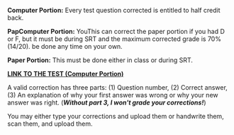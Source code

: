 **Computer Portion:** Every test question corrected is entitled to half credit back.  
  
**PapComputer Portion:** YouThis can correct the paper portion if you had D or F, but it must be during SRT and the maximum corrected grade is 70% (14/20).  be done any time on your own.
  
**Paper Portion:** This must be done either in class or during SRT.
  
**[LINK TO THE TEST (Computer Portion)](https://avon.schoology.com/assignment/4925783860/course/5138386902/assessments/5144956991)**  
  
A valid correction has three parts: (1) Question number, (2) Correct answer, (3) An explanation of why your first answer was wrong or why your new answer was right. (_**Without part 3, I won't grade your corrections!**_)  
  
You may either type your corrections and upload them or handwrite them, scan them, and upload them.
<!--stackedit_data:
eyJoaXN0b3J5IjpbLTQyNzU0NTYyNiwyMDc4NjEyMDU5LDczMD
k5ODExNl19
-->